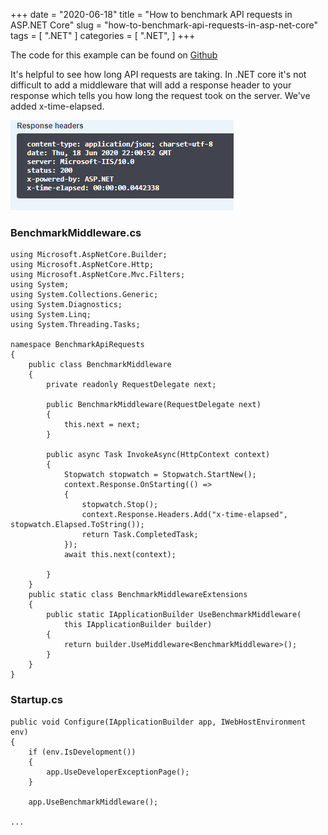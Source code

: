 +++
date = "2020-06-18"
title = "How to benchmark API requests in ASP.NET Core"
slug = "how-to-benchmark-api-requests-in-asp-net-core"
tags = [
    ".NET"
]
categories = [
    ".NET",
]
+++


The code for this example can be found on [Github](https://github.com/codenesium/blog/code/tree/master/BenchmarkApiRequests)

It's helpful to see how long API requests are taking. In .NET core it's not difficult to add a middleware that will add
a response header to your response which tells you how long the request took on the server. We've added x-time-elapsed. 

![alt text](swagger.PNG "Benchmarks in ASP.NET Core")



### BenchmarkMiddleware.cs

```
using Microsoft.AspNetCore.Builder;
using Microsoft.AspNetCore.Http;
using Microsoft.AspNetCore.Mvc.Filters;
using System;
using System.Collections.Generic;
using System.Diagnostics;
using System.Linq;
using System.Threading.Tasks;

namespace BenchmarkApiRequests
{
    public class BenchmarkMiddleware
    {
        private readonly RequestDelegate next;

        public BenchmarkMiddleware(RequestDelegate next)
        {
            this.next = next;
        }

        public async Task InvokeAsync(HttpContext context)
        {
            Stopwatch stopwatch = Stopwatch.StartNew();
            context.Response.OnStarting(() =>
            {
                stopwatch.Stop();
                context.Response.Headers.Add("x-time-elapsed", stopwatch.Elapsed.ToString());
                return Task.CompletedTask;
            });
            await this.next(context);

        }
    }
    public static class BenchmarkMiddlewareExtensions
    {
        public static IApplicationBuilder UseBenchmarkMiddleware(
            this IApplicationBuilder builder)
        {
            return builder.UseMiddleware<BenchmarkMiddleware>();
        }
    }
}
```

### Startup.cs

```
public void Configure(IApplicationBuilder app, IWebHostEnvironment env)
{
    if (env.IsDevelopment())
    {
        app.UseDeveloperExceptionPage();
    }

    app.UseBenchmarkMiddleware();

...
```